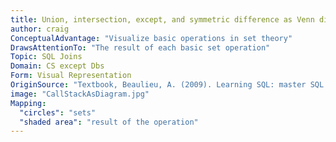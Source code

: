 ```yaml
---
title: Union, intersection, except, and symmetric difference as Venn diagrams
author: craig
ConceptualAdvantage: "Visualize basic operations in set theory"
DrawsAttentionTo: "The result of each basic set operation"
Topic: SQL Joins
Domain: CS except Dbs
Form: Visual Representation
OriginSource: "Textbook, Beaulieu, A. (2009). Learning SQL: master SQL fundamentals. O'Reilly Media."
image: "CallStackAsDiagram.jpg"
Mapping:
  "circles": "sets"
  "shaded area": "result of the operation"
---
```

